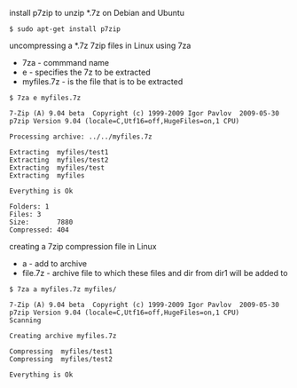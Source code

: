 install p7zip to unzip *.7z on Debian and Ubuntu

`$ sudo apt-get install p7zip`

uncompressing a *.7z 7zip files in Linux using 7za

- 7za - commmand name
- e - specifies the 7z to be extracted
- myfiles.7z - is the file that is to be extracted

```shell
$ 7za e myfiles.7z 

7-Zip (A) 9.04 beta  Copyright (c) 1999-2009 Igor Pavlov  2009-05-30
p7zip Version 9.04 (locale=C,Utf16=off,HugeFiles=on,1 CPU)

Processing archive: ../../myfiles.7z

Extracting  myfiles/test1
Extracting  myfiles/test2
Extracting  myfiles/test
Extracting  myfiles

Everything is Ok

Folders: 1
Files: 3
Size:       7880
Compressed: 404
```

creating a 7zip compression file in Linux

- a - add to archive
- file.7z - archive file to which these files and dir from dir1 will be added to

```shell
$ 7za a myfiles.7z myfiles/

7-Zip (A) 9.04 beta  Copyright (c) 1999-2009 Igor Pavlov  2009-05-30
p7zip Version 9.04 (locale=C,Utf16=off,HugeFiles=on,1 CPU)
Scanning

Creating archive myfiles.7z

Compressing  myfiles/test1
Compressing  myfiles/test2      

Everything is Ok
```

